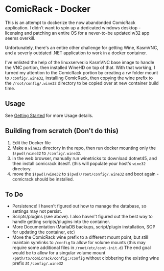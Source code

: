 # ComicRack - Docker

This is an attempt to dockerize the now abandonded ComicRack application. I didn't want to spin up a dedicated windows desktop - licensing and patching an entire OS for a never-to-be updated w32 app seems overkill.

Unfortunately, there's an entire other challenge for getting Wine, KasmVNC, and a severly outdated .NET application to work in a docker container.

I've enlisted the help of the linuxserver.io KasmVNC base image to handle the VNC portion, then installed WineHD on top of that. With that working, I turned my attention to the ComicRack portion by creating a rw folder mount to `/config/.wine32`, installing ComicRack, then copying the wine prefix to the `/root/config/.wine32` directory to be copied over at new container build time.

## Usage

See [Getting Started](docs/getting_started.md) for more Usage details.

## Building from scratch (Don't do this)

1. Edit the Docker file
2. Make a `wine32` directory in the repo, then run docker mounting only the `$(pwd)/wine32` to `/config/.wine32`.
3. in the web browser, manually run winetricks to download dotnet45, and then install comicrack itseslf. (this will populate your host's `wine32` directory.
4. move the `$(pwd)/wine32` to `$(pwd)/root/config/.wine32` and boot again - comicrack should be installed.

## To Do

- Persistence! I haven't figured out how to manage the database, so settings may not persist.
- Scripts/plugins (see above). I also haven't figured out the best way to handle getting scripts/plugins into the container.
- More Documentation (MariaDB backups, script/plugin installation, SOP for updating the container, etc)
- Move the ComicRack wine prefix to a different mount point, but still maintain symlinks to `/config` to allow for
  volume mounts (this may require some additional files in `/root/etc/cont-init.d`) The end goal would be to allow for a
  singular volume mount `/path/to/comicrack/config:/config` without clobbering the existing wine prefix at `/config/.wine32`
